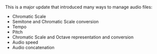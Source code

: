 This is a major update that introduced many ways to manage audio files:

- Chromatic Scale
- Semitone and Chromatic Scale conversion
- Tempo
- Pitch
- Chromatic Scale and Octave representation and conversion
- Audio speed
- Audio concatenation
